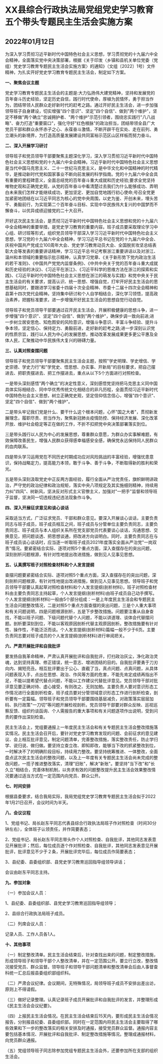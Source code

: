 # XX县综合行政执法局党组党史学习教育五个带头专题民主生活会实施方案

## 2022年01月12日

为深入学习贯彻习近平新时代中国特色社会主义思想，学习贯彻党的十九届六中全会精神，全面落实党中央决策部署，根据《关于印发〈乡镇和县机关单位党委（党组）党史学习教育专题民主生活会实施方案〉的通知》（文组〔2022〕1号）文件精神，为扎实开好党史学习教育专题民主生活会，制定如下方案。

**一、聚焦会议主题**

党史学习教育专题民主生活会的主题是:大力弘扬伟大建党精神，坚持和发展党的百年奋斗历史经验，坚定历史自信，践行时代使命，厚植为民情怀，勇于担当作为，团结带领人民群众走好新时代的赶考之路。通过开好民主生活会，进一步加强领导班子自身建设，切实增强"四个意识"、坚定"四个自信"、做到"两个维护"，坚定不移做"两个确立"忠诚拥护者、"两个维护"示范引领者，围绕忠实践行"八八战略"、奋力打造"重要窗口"，强化守好"红色根脉"的政治担当，团结带领全县广大党员干部和群众永怀赤子之心、永葆奋斗激情，不断开辟干在实处、走在前列、勇立潮头的新境界，为打造高质量发展建设共同富裕示范区山区样板而努力奋斗。

**二、深入开展学习研讨**

领导班子和党员领导干部要聚焦主题深化学习，深入学习贯彻习近平新时代中国特色社会主义思想和党的十九届六中全会精神。习近乎新时代中国特色社会主义思想是当代中国马克思主义、二十一世纪马克思主义，是中华文化和中国精神的时代精华，是推动新时代党和国家事业不断向前发展的科学指南。党的十九届六中全会具有重要的里程碑意义，全面总结党的百年奋斗重大成就和历史经验;要求全党坚持唯物史观和正确党史观，从党的百年奋斗中看清楚过去我们为什么能够成功、弄明白未来我们怎样才能继续成功，更加坚定、更加自觉地践行初心使命;号召全党更加紧密地团结在以习近平同志为核心的党中央周围，以史为鉴、开创未来，埋头苦干、勇毅前行，为实现第二个百年奋斗目标、实现中华民族伟大复兴的中国梦而不懈奋斗，以优异成绩迎接党的二十大召开。

开好这次民主生活会，是贯彻习近平新时代中国特色社会主义思想和党的十九届六中全会精神的重要举措，是党史学习教育的重要内容。班子成员要采取理论学习中心组、研讨班等形式，组织党员领导干部深入学习习近平新时代中国特色社会主义思想，学习党的十九届六中全会精神，学习习近平总书记在党的十九届六中全会、庆祝中国共产党成立100周年大会、党史学习教育动员大会、全国脱贫攻坚总结表彰大会等发表的重要讲话精神，学习习近平总书记考察浙江重要讲话以及对浙江、温州和本领域的重要指示批示精神，认真学习党章、《关于新形势下党内政治生活的若干准则》、《中国共产党党内监督条例》、《中共中央关于党的百年奋斗重大成就和历史经验的决议》、《习近平在浙江》、《习近平科学的思维方法在浙江的探索和实践》、《习近平新时代中国特色社会主义思想在浙江的萌发与实践》和党中央关于民主生活会的有关要求，提高认识、统一思想、增强自觉，打牢开好民主生活会的思想基础同时，要跟进学习省委十四届十次全会精神、市委十二届十四次全会精神和县第十四次党代会精神。坚持集中研讨和个人自学相结合，深化学习领悟，提高政治素养，把握标准要求，进一步增强开好民主生活会的思想自觉行动自觉。

领导班子和党员领导干部要通过召开民主生活会，开展积极健康的思想斗争，进一步增强"四个意识"、坚定"四个自信"、做到"两个维护"，确保步调一致向前进;进一步树立居安思危、知危图安的风险意识，增强斗争意识、丰富斗争经验、提升斗争本领，坚定信心、保持定力、勇毅前进，走好新的赶考之路;进一步深刻认识党的性质宗旨，践行以人民为中心的发展思想，推动改革发展成果更多更公平惠及全体人民，汇聚推动中华民族伟大复兴的磅礴力量。

**三、认真对照查摆问题**

领导班子和党员领导干部要聚焦民主生活会主题，按照"学史明理、学史增信、学史崇德、学史力行"和"学党史、悟思想、办实事、开新局"的目标要求，把自己摆进去、把职责摆进去、把工作摆进去，重点从以下5个方面进行对照检查。

一是带头深刻感悟"两个确立"的决定性意义，深刻感悟党坚持把马克思主义同中国具体实际相结合、同中华优秀传统文化相结合的非凡历程，全面贯彻习近平新时代中国特色社会主义思想，树立正确党史观，坚定信仰信念信心，增强"四个意识"、坚定"四个自信"、做到"两个维护"。

二是带头牢记我们党是什么、要干什么这个根本问题，心怀"国之大者"，贯彻新发展理念，履职尽责、担当作为，聚焦新冠肺炎疫情防控、保持经济发展、深化改革开放、维护社会稳定等正在做的工作，不折不扣把党中央决策部署落实到位。

三是带头践行以人民为中心的发展思想，尊重群众意愿，为群众办实事解难题，有效保障改善民生，增强人民群众获得感幸福感安全感，确保党永远保持同人民群众的血肉联系。

四是带头学习运用党在不同历史时期成功应对风险挑战的丰富经验，增强忧患意识，保持战略定力，提高能力本领，敢于斗争、善于斗争，不断取得新的胜利和荣光。

五是带头深刻汲取党史中正反两方面经验，履行全面从严治党责任，旗帜鲜明讲政治，严守党的政治纪律和政治规矩，落实中央八项规定及其实施细则精神，持续用力纠"四风"、树新风，坚决反对形式主义官僚主义，加强对"一把手"监督和领导班子监督，坚决同一切违规违纪违法现象作斗争。

**四、深入开展征求意见和谈心谈话**

采取适当方式，广泛征求党员、干部和群众意见。要深入开展谈心谈话，主要负责同志与班子成员，班子成员相互之间，班子成员与分管单位主要负责同志，主要负责同志、班子成员与本人组织关系所在党支部党员代表要谈心谈话，沟通思想、交换意见，把问题谈透、把思想谈通，把改进方向谈明白。同时，主要负责同志在与班子成员谈心谈话时，应当逐一听取班子成员2021年度落实全面从严治党"一岗双责"情况。要紧密结合实际、逐项对照5个重点方面，深入查摆存在的突出问题，深刻剖析问题根源，有针对性地提出改进措施，做到见人见事见思想。

**五、认真撰写班子对照检查材料和个人发言提纲**

查摆问题要紧密结合实际、逐项对照5个重点方面，深入查摆存在的突出问题，深刻剖析问题根源，有针对性地提出改进措施，做到见人见事见思想。领导班子和党员领导干部要认真起草对照检查材料和个人发言提纲(剖析材料)，班子对照检查材料由主要负责同志主持起草，个人发言提纲(剖析材料)由班子成员自己动手撰写。个人发言提纲(剖析材料)一般由5个部分组成：一是上年度民主生活会和专题民主生活会问题整改情况，二是对照5个重点方面查摆的突出问题，三是个人重大事项和有关问题说明，四是问题根源剖析，五是下步整改措施。问题要注重从自身查找，不能以班子问题、下级问题代替个人问题，不能以讲道理、谈体会代替摆问题。剖析要深刻到位，不能以客观原因剖析代替主观原因剖析。整改措施要有针对性、操作性，不能泛泛而谈。个人发言提纲(剖析材料)篇幅一般不少于6页。主要负责同志要对班子成员的个人发言提纲(剖析材料)进行审阅把关。

**六、严肃开展批评和自我批评**

要发扬自我革命精神，严肃认真开展批评和自我批评，打扫政治灰尘，净化政治灵魂，达到坚持真理、修正错误，统一意志、增进团结的目的。自我批评要勇于刀刃向内、揭短亮丑。相互批评要出于公心、直截了当，真点问题、点真问题，从具体问题表现入手，点出在思想、政治、作风等方面的危害，不能先肯定成绩再指出不足，不能以提希望代替点问题，不能以工作建议代替批评意见。党员领导干部对批评意见要正确对待、虚心接受，有则改之、无则加勉。主要负责人要对意识形态工作情况进行全面剖析检查，班子成员要对分管领域意识形态工作进行剖析检查，剖析要有一定篇幅。领导班子和党员领导干部要围绕基层减负，对政策落实层层加码、执行政策"一刀切"等问题开展检视剖析。党员领导干部要对群众反映、巡视巡察反馈、组织约谈函询、个人需报告的重大事项和有关问题逐项作出说明，受到问责的要作出深刻检查。

民主生活会上，党组要通报上一年度民主生活会和有关专题民主生活会整改措施落实情况。民主生活会召开后，要针对党史学习教育发现的问题、会前征求的意见建议、会上相互批评意见，制定问题清单，完善整改措施，落实整改责任，防止学归学、说归说、做归做。要坚持立查立改、即知即改，能够当下改的抓紧整改到位，一时解决不了的明确阶段目标，持续用力整改。要坚持统筹推进、一体整改，全面盘点这次民主生活会的整改问题，以及上一年度有关专题民主生活会尚未完成的整改问题，一揽子推进整改落实，清理"旧账"，解决"新账"。要坚持"当下改"和"长久立"相结合，完善体制机制，以务求有效的问题整改提升民主生活会效果整改情况要通过适当方式在一定范围内向党员、群众公开。

**七、时间安排**

根据县委要求，结合我局实际，我局党组党史学习教育专题民主生活会拟于2022年1月21日召开，会议时间为半天。

**八、会议议程**

1、党组书记、局长赵东平同志代表县综合行政执法局班子作对照检查（时间30分钟左右），全体班子认领责任，并作简要表态；

2、党组书记、局长赵东平同志带头作个人对照检查、自我批评，其他同志发表意见开展批评；然后，每位成员逐个作对照检查、自我批评，其他同志发表意见开展批评，批评意见不少于２条，开展批评完毕后，每位成员作简要表态；

3、县纪委、县委组织部、县党史学习教育巡回指导组领导讲话；

会议由赵东平同志主持。

**九、参加对象**

（一）参加会议人员：

1、县纪委、县委组织部、县党史学习教育巡回指导组领导；

2、县综合行政执法局班子成员。

（二）列席会议人员：

记录人员、工作人员各1人。

**十、其他事项**

（一）制定整改清单。民主生活会结束后，针对查找出来的问题，制定整改措施，形成领导班子和领导干部个人整改清单，并在一定范围公开。要立行立改，整改情况接受党员、群众监督。领导班子和领导干部问题清单和整改清单会后由人事督查科统一汇总后报县委组织部组织科。

（二）严肃会议纪律。会议期间，无特殊情况，局领导班子成员不安排出差出访，原则上不得请假。

（三）做好记录整理。认真记录班子成员开展批评和自我批评的发言，并整理形成《民主生活会会议纪要》。

（四）上报民主生活会情况。在民主生活会结束后15天内，要形成民主生活会情况报告，分别报县纪委、县委组织部。同时在一定范围内将民主生活会主要取得了哪些效果和下一步的整改落实的相关安排及时通报，接受党员群众监督。通报内容主要包括基本情况、开展批评和自我批评、制定整改措施等情况。整理成通报材料，向党员群众通报。

（五）党组领导班子同志除参加党组专题民主生活会外，还要参加所在支部的组织生活会。
